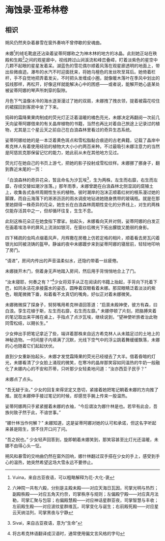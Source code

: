 # 海蚀录·亚希林卷

## 相识

朔风仍然夹杂着暴雪在窗外奏响不曾停歇的安魂曲。

未娜[^1]的绒毛靴底还沾染着娑蒂阿娜称之为神木林的地方的冰晶。此刻她正站在秩殿和生殿[^2]之间的观星廊中，视线跨过山涧溪流和峰峦叠嶂，盯着淡紫色的星空中几颗不起眼的星星发着呆。湖蓝色的雪花偶尔顺着风落在观星廊透明的地面上，带出些微痕迹。瀑布的水汽不时迎面抚来，将她乌檀色的发丝吹至耳后。她倚着栏杆，手不自觉地把弄着发尖，不时把头发缠成小圈，就像暖木落叶在季风中划出的弧线那样，再松开，好像这样就能解决心中的困惑——或者说，能解开她心底某处被娑蒂阿娜的琴声所刺穿的裂隙。

月色下气温像冰冷的海水逐渐漫过了她的双肩，未娜拽了拽衣领，提着被霜花咬住的裙摆回到客房中坐了下来。

捣碎的霜降果果肉制成的荧光灯正泛着温暖的橘色亮光，未娜决定再翻阅一次前几天向娑蒂阿娜借来的有关晶岸植物的书籍，当然也再比对着自己旅途上记录过的植物，尤其是三个星云天之前自己在白浪森林里看过的奇异生态系统。

娑蒂阿娜给她的是一本泛着黄色斑点和雪松脂黏合痕迹的古老典籍，记载了晶岸中希克林人有着使用经验的植物大大小小约两百来种。不过最吸引未娜注意力的当然是阿慈凯克那保留记忆的能力，她此前从未在其他地方见过。

荧光灯在她自己的书页上游弋，把她的影子投射成雪松纹样。未娜挪了挪身子，翻到靠近末尾的一页：

「白浪森林的奇异花朵，暂且命名为汐瓦埃[^3]，生为两株，左生而右靡，右生而左靡，存续交替如潮汐涨落。」那年雨季，未娜曾跪在白浪森林北侧湿润的腐殖土上，收集各式各样周期性生长的植物。彼时潮岸的泡沫正顺着红树的根系漫过她的脚踝，而自云海落下的淅淅沥沥的雨水调皮地钻进她随身携带的玻璃瓶。就是在那里她撷得一株奇异的花朵，她生长在白浪森林周期性变化的分界线上，对生的两株仅能存活其中之一，但却循环往复，生生不息。

此刻这株花朵正在她食指下摩挲。抬起头，未娜看向天井对侧，娑蒂阿娜的白发正在画着埃洛辛的屏风上流淌如银河，在窗纱后微光下拓出朦胧又脆弱的身影。

四下稀疏的虫鸣点缀着风声，月辉撒在房檐上仿若定格的相片，顺着看去房瓦闪着银光如同被浇铸的盔甲。静谧的夜中未娜踱步来到娑蒂阿娜的寝居前，轻轻地叩响了房门。

“请进”，房间内传出的声音温柔似水，还隐约带着一丝疲倦。

未娜拨开木门，侧着身无声地踏入房间，然后用手背悄悄地合上了门。

“汝未寝耶，何奏之有？”[^4]少女将双手从正在阅读的书籍上抬起，手背向下托着下巴，如同永洁花承接露水的姿态，圆睁着双眼看着未娜。那双眼睛泛着淡淡的紫色，眼尾微微下垂，和着看不太真切的嘴角，好似正对着未娜微笑。

未娜微微探了探身子，努努嘴用希克林语回答道：“启禀未殿神使，彼方有森，曰白浪。孪生花植于斯，左生而右靡，右生而左靡。” 未娜停顿了片刻，把胳膊夹着的笔记取出来平摊在桌上，手指点了点汐瓦埃，继续说到，“望神使听旅者治此物同雪松结，以期长生。”

少女伸出手把笔记拿近了些，端详着那株来自远方希克林人从未踏足过的土地上的神秘造物。一时间屋子内填满了沉默，光线下空气中的浮尘跳着舞缓缓飘落，未娜的心也随着它们起起伏伏。

直到少女重新抬起头，未娜才发觉霜降果的荧光已经褪去了大半。借着昏暗的灯光，未娜看清了少女脸上涌现的微笑，在寒冷的晶岸那笑容如同温热的牛奶一般融化了未娜内心的不安和芥蒂，只听那少女轻柔地问道：“汝亦西亚子民乎？”

未娜点了点头。

“吾无疑于汝。” 少女的回复来得坚定又恳切，紧接着她把笔记朝着未娜的方向推了推。就在未娜伸手接过笔记的时候，却感觉手腕上传来一股温热。

娑蒂阿娜两只手紧紧握着未娜的衣袖，“今后谓汝为娜什林是也。若早有此会，吾族何致孑然于此，不谙世事。”

“娜什林当作何解？” 未娜知道，这是娑蒂阿娜对她的认可和承诺，但这名字听起来甚是陌生，禁不住开口问了问。

“吾之祝也。” 少女轻声回答到，旋即朝着未娜笑到，那笑容甚至比灯光还温暖，未娜不由得心头一怔。

朔风和暴雪的交响曲仍然在窗外回响，娜什林翻过双手搭在少女的手上，感受到手心的温热，她突然希望这场大雪永远不要停止。



[^1]: Vuina，来自古亚夜语，可以粗略解释为花-大化-褒
[^2]: 六神院一共有六殿，分别是主殿未殿——对应天海日瓦因，司掌光明与热烈；副殿秩殿——对应五角天约奈，司掌秩序与规则；左偏殿宁殿——对应真月法勒，司掌汇聚与包容；右偏殿慧殿——对应神话星群亚夜，司掌智慧与丰收；左前殿生殿——对应波纹星群维瓦，司掌变化与诞生；右前殿死殿——对应星云天纳沽列，司掌黑夜与宁静
[^3]: Sivai，来自古亚夜语，意为“生命”
[^4]: 将古希克林语翻译成汉语时，通常使用偏文言风格的字句
